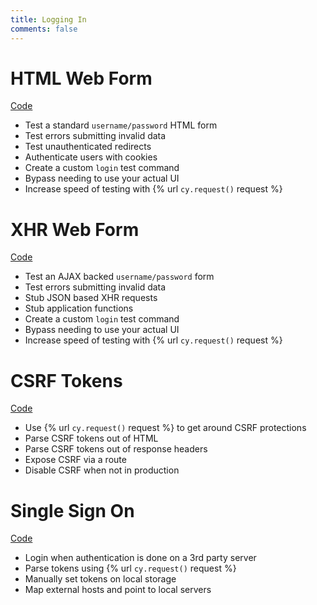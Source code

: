 ```yaml
---
title: Logging In
comments: false
---
```


# HTML Web Form

[ Code](https://github.com/cypress-io/cypress-example-recipes/blob/master/cypress/integration/logging_in_html_web_form_spec.js)

- Test a standard `username/password` HTML form
- Test errors submitting invalid data
- Test unauthenticated redirects
- Authenticate users with cookies
- Create a custom `login` test command
- Bypass needing to use your actual UI
- Increase speed of testing with {% url `cy.request()` request %}

# XHR Web Form

[ Code](https://github.com/cypress-io/cypress-example-recipes/blob/master/cypress/integration/logging_in_xhr_web_form_spec.js)

- Test an AJAX backed `username/password` form
- Test errors submitting invalid data
- Stub JSON based XHR requests
- Stub application functions
- Create a custom `login` test command
- Bypass needing to use your actual UI
- Increase speed of testing with {% url `cy.request()` request %}

# CSRF Tokens

[ Code](https://github.com/cypress-io/cypress-example-recipes/blob/master/cypress/integration/logging_in_csrf_tokens_spec.js)

- Use {% url `cy.request()` request %} to get around CSRF protections
- Parse CSRF tokens out of HTML
- Parse CSRF tokens out of response headers
- Expose CSRF via a route
- Disable CSRF when not in production

# Single Sign On

[ Code](https://github.com/cypress-io/cypress-example-recipes/blob/master/cypress/integration/logging_in_single_sign_on_spec.js)

- Login when authentication is done on a 3rd party server
- Parse tokens using {% url `cy.request()` request %}
- Manually set tokens on local storage
- Map external hosts and point to local servers
